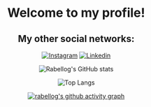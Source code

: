 

<div align="center">
 
# Welcome to my profile!
## My other social networks:
[![Instagram](https://img.shields.io/badge/Instagram-E4405F?style=for-the-badge&logo=instagram&logoColor=white)](https://www.instagram.com/rabellog_/?next=%2F)
[![Linkedin](https://img.shields.io/badge/Linkedin-%230077B5?style=for-the-badge&logo=Limkedin&logoColor=white)](https://www.linkedin.com/in/gabriel-antunes-rabello-013379268)

![Rabellog's GitHub stats](https://github-readme-stats.vercel.app/api?username=rabellog&show_icons=true&theme=dracula)

![Top Langs](https://github-readme-stats.vercel.app/api/top-langs/?username=rabellog&layout=compact)

[![rabellog's github activity graph](https://github-readme-activity-graph.vercel.app/graph?username=rabellog&theme=xcode)](https://github.com/rabellog/github-readme-activity-graph)
</div>

